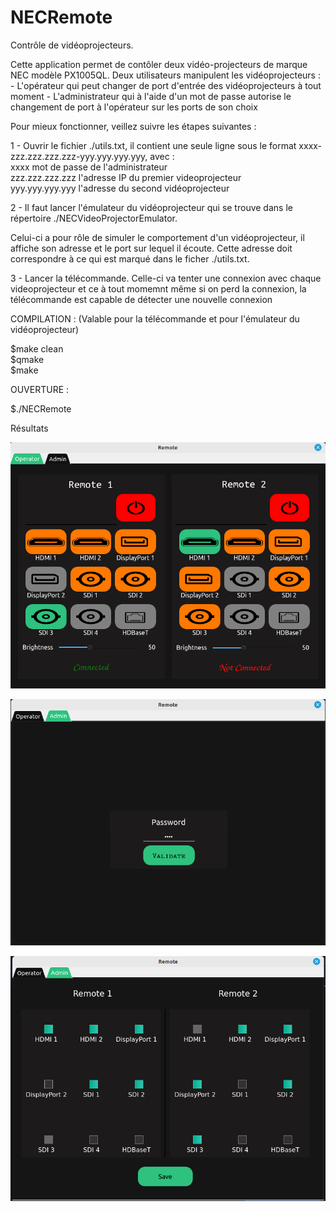 # NECRemote

Contrôle de vidéoprojecteurs.

Cette application permet de contôler deux vidéo-projecteurs de marque NEC modèle PX1005QL. Deux utilisateurs manipulent les vidéoprojecteurs : - L'opérateur qui peut changer de port d'entrée des vidéoprojecteurs à tout moment - L'administrateur qui à l'aide d'un mot de passe autorise le changement de port à l'opérateur sur les ports de son choix

Pour mieux fonctionner, veillez suivre les étapes suivantes :

1 - Ouvrir le fichier ./utils.txt, il contient une seule ligne sous le format xxxx-zzz.zzz.zzz.zzz-yyy.yyy.yyy.yyy, avec :<br /> xxxx mot de passe de l'administrateur<br /> zzz.zzz.zzz.zzz l'adresse IP du premier videoprojecteur<br /> yyy.yyy.yyy.yyy l'adresse du second vidéoprojecteur<br />

2 - Il faut lancer l'émulateur du vidéoprojecteur qui se trouve dans le répertoire ./NECVideoProjectorEmulator.

Celui-ci a pour rôle de simuler le comportement d'un vidéoprojecteur, il affiche son adresse et le port sur lequel il écoute. Cette adresse doit correspondre à ce qui est marqué dans le ficher ./utils.txt. <br />

3 - Lancer la télécommande. Celle-ci va tenter une connexion avec chaque videoprojecteur et ce à tout momemnt même si on perd la connexion, la télécommande est capable de détecter une nouvelle connexion

COMPILATION : (Valable pour la télécommande et pour l'émulateur du vidéoprojecteur) <br />

\$make clean<br /> \$qmake<br /> \$make<br />

OUVERTURE : <br />

\$./NECRemote

Résultats<br />

![alt text](https://github.com/samuelnyobe/NECRemote/blob/master/img/remote1.png?raw=true)

![alt text](https://github.com/samuelnyobe/NECRemote/blob/master/img/remote2.png?raw=true)

![alt text](https://github.com/samuelnyobe/NECRemote/blob/master/img/remote3.png?raw=true)
